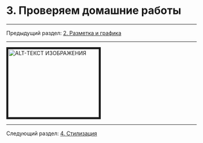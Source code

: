 # 3. Проверяем домашние работы

---

Предыдущий раздел: [2. Разметка и графика](./module-2.md)

---

<a href="http://www.youtube.com/watch?feature=player_embedded&v=ozWdZP1lEY8" target="_blank"><img src="http://img.youtube.com/vi/ozWdZP1lEY8/0.jpg"
alt="ALT-ТЕКСТ ИЗОБРАЖЕНИЯ" width="240" height="180" border="5" /></a>

---

Следующий раздел: [4. Стилизация](./module-4.md)
